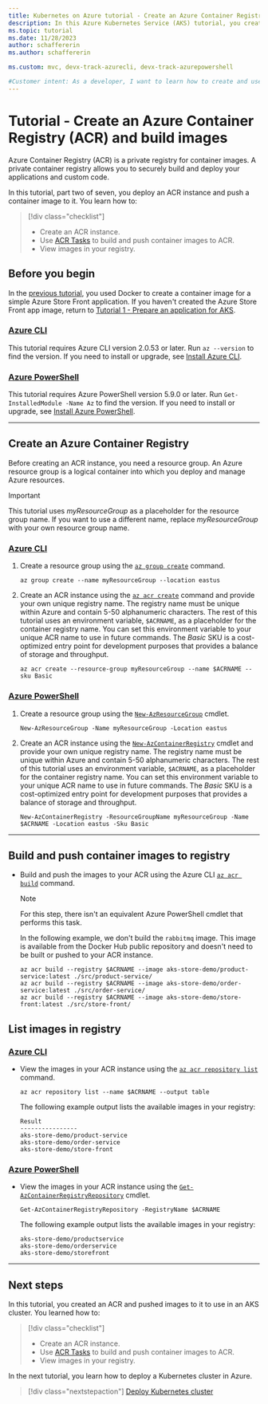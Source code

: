 ```yaml
---
title: Kubernetes on Azure tutorial - Create an Azure Container Registry and build images
description: In this Azure Kubernetes Service (AKS) tutorial, you create an Azure Container Registry instance and upload sample application container images.
ms.topic: tutorial
ms.date: 11/28/2023
author: schaffererin
ms.author: schaffererin

ms.custom: mvc, devx-track-azurecli, devx-track-azurepowershell

#Customer intent: As a developer, I want to learn how to create and use a container registry so that I can deploy my own applications to Azure Kubernetes Service.
---
```


# Tutorial - Create an Azure Container Registry (ACR) and build images

Azure Container Registry (ACR) is a private registry for container images. A private container registry allows you to securely build and deploy your applications and custom code.

In this tutorial, part two of seven, you deploy an ACR instance and push a container image to it. You learn how to:

> [!div class="checklist"]
>
> * Create an ACR instance.
> * Use [ACR Tasks][acr-tasks] to build and push container images to ACR.
> * View images in your registry.

## Before you begin

In the [previous tutorial][aks-tutorial-prepare-app], you used Docker to create a container image for a simple Azure Store Front application. If you haven't created the Azure Store Front app image, return to [Tutorial 1 - Prepare an application for AKS][aks-tutorial-prepare-app].

### [Azure CLI](#tab/azure-cli)

This tutorial requires Azure CLI version 2.0.53 or later. Run `az --version` to find the version. If you need to install or upgrade, see [Install Azure CLI][azure-cli-install].

### [Azure PowerShell](#tab/azure-powershell)

This tutorial requires Azure PowerShell version 5.9.0 or later. Run `Get-InstalledModule -Name Az` to find the version. If you need to install or upgrade, see [Install Azure PowerShell][azure-powershell-install].

---

## Create an Azure Container Registry

Before creating an ACR instance, you need a resource group. An Azure resource group is a logical container into which you deploy and manage Azure resources.

> [!IMPORTANT]
> This tutorial uses *myResourceGroup* as a placeholder for the resource group name. If you want to use a different name, replace *myResourceGroup* with your own resource group name.

### [Azure CLI](#tab/azure-cli)

1. Create a resource group using the [`az group create`][az-group-create] command.

    ```azurecli-interactive
    az group create --name myResourceGroup --location eastus
    ```

2. Create an ACR instance using the [`az acr create`][az-acr-create] command and provide your own unique registry name. The registry name must be unique within Azure and contain 5-50 alphanumeric characters. The rest of this tutorial uses an environment variable, `$ACRNAME`, as a placeholder for the container registry name. You can set this environment variable to your unique ACR name to use in future commands. The *Basic* SKU is a cost-optimized entry point for development purposes that provides a balance of storage and throughput.

    ```azurecli-interactive
    az acr create --resource-group myResourceGroup --name $ACRNAME --sku Basic
    ```

### [Azure PowerShell](#tab/azure-powershell)

1. Create a resource group using the [`New-AzResourceGroup`][new-azresourcegroup] cmdlet.

    ```azurepowershell-interactive
    New-AzResourceGroup -Name myResourceGroup -Location eastus
    ```

2. Create an ACR instance using the [`New-AzContainerRegistry`][new-azcontainerregistry] cmdlet and provide your own unique registry name. The registry name must be unique within Azure and contain 5-50 alphanumeric characters. The rest of this tutorial uses an environment variable, `$ACRNAME`, as a placeholder for the container registry name. You can set this environment variable to your unique ACR name to use in future commands. The *Basic* SKU is a cost-optimized entry point for development purposes that provides a balance of storage and throughput.

    ```azurepowershell-interactive
    New-AzContainerRegistry -ResourceGroupName myResourceGroup -Name $ACRNAME -Location eastus -Sku Basic
    ```

---

## Build and push container images to registry

* Build and push the images to your ACR using the Azure CLI [`az acr build`][az-acr-build] command.

    > [!NOTE]
    > For this step, there isn't an equivalent Azure PowerShell cmdlet that performs this task.
    >
    > In the following example, we don't build the `rabbitmq` image. This image is available from the Docker Hub public repository and doesn't need to be built or pushed to your ACR instance.

    ```azurecli-interactive
    az acr build --registry $ACRNAME --image aks-store-demo/product-service:latest ./src/product-service/
    az acr build --registry $ACRNAME --image aks-store-demo/order-service:latest ./src/order-service/
    az acr build --registry $ACRNAME --image aks-store-demo/store-front:latest ./src/store-front/
    ```

## List images in registry

### [Azure CLI](#tab/azure-cli)

* View the images in your ACR instance using the [`az acr repository list`][az-acr-repository-list] command.

    ```azurecli-interactive
    az acr repository list --name $ACRNAME --output table
    ```

    The following example output lists the available images in your registry:

    ```output
    Result
    ----------------
    aks-store-demo/product-service
    aks-store-demo/order-service
    aks-store-demo/store-front
    ```

### [Azure PowerShell](#tab/azure-powershell)

* View the images in your ACR instance using the [`Get-AzContainerRegistryRepository`][get-azcontainerregistryrepository] cmdlet.

    ```azurepowershell-interactive
    Get-AzContainerRegistryRepository -RegistryName $ACRNAME
    ```

    The following example output lists the available images in your registry:

    ```output
    aks-store-demo/productservice
    aks-store-demo/orderservice
    aks-store-demo/storefront
    ```

---

## Next steps

In this tutorial, you created an ACR and pushed images to it to use in an AKS cluster. You learned how to:

> [!div class="checklist"]
>
> * Create an ACR instance.
> * Use [ACR Tasks][acr-tasks] to build and push container images to ACR.
> * View images in your registry.

In the next tutorial, you learn how to deploy a Kubernetes cluster in Azure.

> [!div class="nextstepaction"]
> [Deploy Kubernetes cluster][aks-tutorial-deploy-cluster]

<!-- LINKS - internal -->
[az-acr-create]: /cli/azure/acr#az_acr_create
[az-acr-repository-list]: /cli/azure/acr/repository#az_acr_repository_list
[az-group-create]: /cli/azure/group#az_group_create
[azure-cli-install]: /cli/azure/install-azure-cli
[aks-tutorial-deploy-cluster]: ./tutorial-kubernetes-deploy-cluster.md
[aks-tutorial-prepare-app]: ./tutorial-kubernetes-prepare-app.md
[azure-powershell-install]: /powershell/azure/install-az-ps
[new-azresourcegroup]: /powershell/module/az.resources/new-azresourcegroup
[new-azcontainerregistry]: /powershell/module/az.containerregistry/new-azcontainerregistry
[get-azcontainerregistryrepository]: /powershell/module/az.containerregistry/get-azcontainerregistryrepository
[acr-tasks]: ../container-registry/container-registry-tasks-overview.md
[az-acr-build]: /cli/azure/acr#az_acr_build

